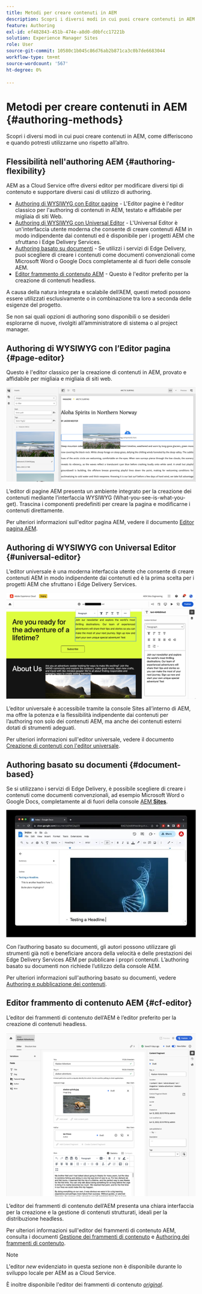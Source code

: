 ```yaml
---
title: Metodi per creare contenuti in AEM
description: Scopri i diversi modi in cui puoi creare contenuti in AEM e le loro differenze.
feature: Authoring
exl-id: ef482843-451b-474e-a8d0-d0bfcc17221b
solution: Experience Manager Sites
role: User
source-git-commit: 10580c1b045c86d76ab2b871ca3c0b7de6683044
workflow-type: tm+mt
source-wordcount: '567'
ht-degree: 0%

---
```


# Metodi per creare contenuti in AEM {#authoring-methods}

Scopri i diversi modi in cui puoi creare contenuti in AEM, come differiscono e quando potresti utilizzarne uno rispetto all’altro.

## Flessibilità nell&#39;authoring AEM {#authoring-flexibility}

AEM as a Cloud Service offre diversi editor per modificare diversi tipi di contenuto e supportare diversi casi di utilizzo di authoring.

* [Authoring di WYSIWYG con Editor pagine](#page-editor) - L&#39;Editor pagine è l&#39;editor classico per l&#39;authoring di contenuti in AEM, testato e affidabile per migliaia di siti Web.
* [Authoring di WYSIWYG con Universal Editor](#universal-editor) - L&#39;Universal Editor è un&#39;interfaccia utente moderna che consente di creare contenuti AEM in modo indipendente dai contenuti ed è disponibile per i progetti AEM che sfruttano i Edge Delivery Services.
* [Authoring basato su documenti](#document-based) - Se utilizzi i servizi di Edge Delivery, puoi scegliere di creare i contenuti come documenti convenzionali come Microsoft Word o Google Docs completamente al di fuori delle console AEM.
* [Editor frammento di contenuto AEM](#cf-editor) - Questo è l&#39;editor preferito per la creazione di contenuti headless.

A causa della natura integrata e scalabile dell’AEM, questi metodi possono essere utilizzati esclusivamente o in combinazione tra loro a seconda delle esigenze del progetto.

Se non sai quali opzioni di authoring sono disponibili o se desideri esplorarne di nuove, rivolgiti all’amministratore di sistema o al project manager.

## Authoring di WYSIWYG con l’Editor pagina {#page-editor}

Questo è l&#39;editor classico per la creazione di contenuti in AEM, provato e affidabile per migliaia e migliaia di siti web.

![Editor pagina AEM](assets/authoring-methods-page-editor.png)

L’editor di pagine AEM presenta un ambiente integrato per la creazione dei contenuti mediante l’interfaccia WYSIWYG (What-you-see-is-what-you-get). Trascina i componenti predefiniti per creare la pagina e modificarne i contenuti direttamente.

Per ulteriori informazioni sull&#39;editor pagina AEM, vedere il documento [Editor pagina AEM](/help/sites-cloud/authoring/page-editor/introduction.md).

## Authoring di WYSIWYG con Universal Editor {#universal-editor}

L’editor universale è una moderna interfaccia utente che consente di creare contenuti AEM in modo indipendente dai contenuti ed è la prima scelta per i progetti AEM che sfruttano i Edge Delivery Services.

![L’editor universale](assets/authoring-methods-ue.png)

L’editor universale è accessibile tramite la console Sites all’interno di AEM, ma offre la potenza e la flessibilità indipendente dai contenuti per l’authoring non solo dei contenuti AEM, ma anche dei contenuti esterni dotati di strumenti adeguati.

Per ulteriori informazioni sull&#39;editor universale, vedere il documento [Creazione di contenuti con l&#39;editor universale](/help/sites-cloud/authoring/universal-editor/authoring.md).

## Authoring basato su documenti  {#document-based}

Se si utilizzano i servizi di Edge Delivery, è possibile scegliere di creare i contenuti come documenti convenzionali, ad esempio Microsoft Word o Google Docs, completamente al di fuori della console [AEM **Sites**](/help/sites-cloud/authoring/sites-console/introduction.md).

![Modifica di contenuti basati su documenti](assets/authoring-methods-document.jpg)

Con l’authoring basato su documenti, gli autori possono utilizzare gli strumenti già noti e beneficiare ancora della velocità e delle prestazioni dei Edge Delivery Services AEM per pubblicare i propri contenuti. L’authoring basato su documenti non richiede l’utilizzo della console AEM.

Per ulteriori informazioni sull&#39;authoring basato su documenti, vedere [Authoring e pubblicazione dei contenuti](/help/edge/docs/authoring.md).

## Editor frammento di contenuto AEM {#cf-editor}

L’editor dei frammenti di contenuto dell’AEM è l’editor preferito per la creazione di contenuti headless.

![Editor frammento di contenuto AEM](assets/authoring-methods-cf-editor.png)

L’editor dei frammenti di contenuto dell’AEM presenta una chiara interfaccia per la creazione e la gestione di contenuti strutturati, ideali per la distribuzione headless.

Per ulteriori informazioni sull&#39;editor dei frammenti di contenuto AEM, consulta i documenti [Gestione dei frammenti di contenuto](/help/sites-cloud/administering/content-fragments/managing.md) e [Authoring dei frammenti di contenuto](/help/sites-cloud/administering/content-fragments/managing.md).

>[!NOTE]
>
>L&#39;editor *new* evidenziato in questa sezione non è disponibile durante lo sviluppo locale per AEM as a Cloud Service.
>
>È inoltre disponibile l&#39;editor dei frammenti di contenuto [*original*](/help/assets/content-fragments/content-fragments-variations.md).
